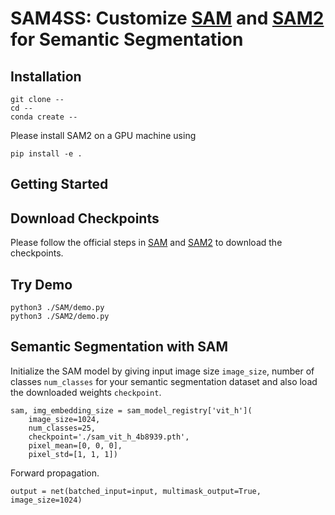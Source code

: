 # SAM4SS: Customize **[SAM](https://github.com/facebookresearch/segment-anything)** and **[SAM2](https://github.com/facebookresearch/segment-anything-2)** for **Semantic Segmentation**

## Installation

```
git clone --
cd --
conda create --
```

Please install SAM2 on a GPU machine using 

```
pip install -e .
```

## Getting Started

## Download Checkpoints

Please follow the official steps in [SAM](https://github.com/facebookresearch/segment-anything) and [SAM2](https://github.com/facebookresearch/segment-anything-2) to download the checkpoints.

## Try Demo

```
python3 ./SAM/demo.py
python3 ./SAM2/demo.py
```

## Semantic Segmentation with SAM

Initialize the SAM model by giving input image size `image_size`, number of classes `num_classes` for your semantic segmentation dataset and also load the downloaded weights `checkpoint`.

```
sam, img_embedding_size = sam_model_registry['vit_h'](
    image_size=1024,
    num_classes=25,
    checkpoint='./sam_vit_h_4b8939.pth',
    pixel_mean=[0, 0, 0],
    pixel_std=[1, 1, 1])
```

Forward propagation.

```
output = net(batched_input=input, multimask_output=True, image_size=1024)
```
